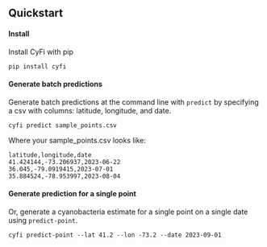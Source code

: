 ## Quickstart

#### Install
Install CyFi with pip

```
pip install cyfi
```

#### Generate batch predictions

Generate batch predictions at the command line with `predict` by specifying a csv with columns: latitude, longitude, and date.

```
cyfi predict sample_points.csv
```

Where your sample_points.csv looks like:

```
latitude,longitude,date
41.424144,-73.206937,2023-06-22
36.045,-79.0919415,2023-07-01
35.884524,-78.953997,2023-08-04
```

#### Generate prediction for a single point

Or, generate a cyanobacteria estimate for a single point on a single date using `predict-point`.

```
cyfi predict-point --lat 41.2 --lon -73.2 --date 2023-09-01
```